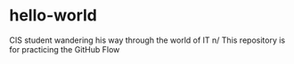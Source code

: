 # hello-world
CIS student wandering his way through the world of IT n/
This repository is for practicing the GitHub Flow

